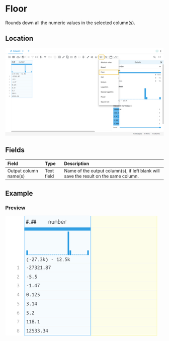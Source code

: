 # Floor
Rounds down all the numeric values in the selected column(s).
## Location
![Floor on the interface](../../docs/screenshots/location/floor.png)
## Fields
| Field | Type | Description |
| :--- | :--- | :--- |
| Output column name(s) | Text field | Name of the output column(s), if left blank will save the result on the same column. |
## Example
### Preview
![Floor example](../../docs/screenshots/table/floor.png)